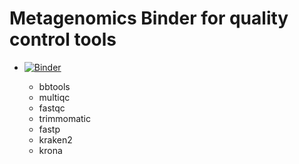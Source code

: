 # Metagenomics Binder for quality control tools
* [![Binder](https://mybinder.org/badge_logo.svg)](https://mybinder.org/v2/gh/biovcnet/metagenomics-binder-qc/master?urlpath=lab)

  - bbtools
  - multiqc
  - fastqc
  - trimmomatic
  - fastp
  - kraken2
  - krona
